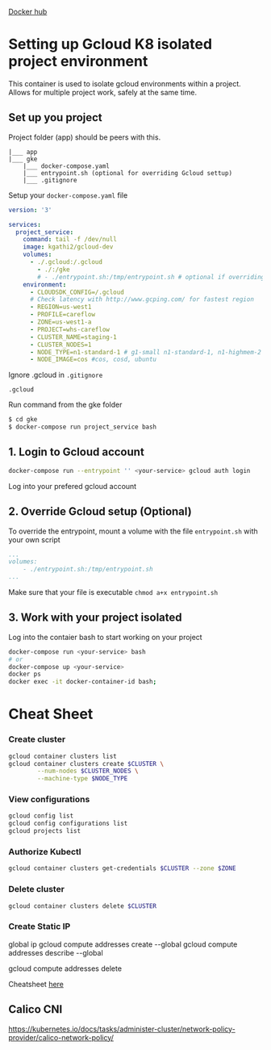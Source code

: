 [Docker hub](https://hub.docker.com/r/kgathi2/gcloud-dev)

# Setting up Gcloud K8 isolated project environment

This container is used to isolate gcloud environments within a project. Allows for multiple project work, safely at the same time.

## Set up you project

Project folder (app) should be peers with this.

```
|___ app
|___ gke
	|___ docker-compose.yaml
	|___ entrypoint.sh (optional for overriding Gcloud settup)
	|___ .gitignore
```

Setup your `docker-compose.yaml` file
```yaml
version: '3'

services:
  project_service:
    command: tail -f /dev/null
    image: kgathi2/gcloud-dev
    volumes:
      - ./.gcloud:/.gcloud
	    - ./:/gke
	    # - ./entrypoint.sh:/tmp/entrypoint.sh # optional if overriding gcloud setup
    environment:
      - CLOUDSDK_CONFIG=/.gcloud
      # Check latency with http://www.gcping.com/ for fastest region
      - REGION=us-west1
      - PROFILE=careflow
      - ZONE=us-west1-a
      - PROJECT=whs-careflow
      - CLUSTER_NAME=staging-1
      - CLUSTER_NODES=1
      - NODE_TYPE=n1-standard-1 # g1-small n1-standard-1, n1-highmem-2
      - NODE_IMAGE=cos #cos, cosd, ubuntu

```
Ignore .gcloud  in `.gitignore`
```
.gcloud
```
Run command from the gke folder

```bash
$ cd gke
$ docker-compose run project_service bash
```

## 1. Login to Gcloud account

```bash
docker-compose run --entrypoint '' <your-service> gcloud auth login
```

Log into your prefered gcloud account

## 2. Override Gcloud setup (Optional)

To override the entrypoint, mount a volume with the file `entrypoint.sh` with your own script

```yaml
...
volumes:
	- ./entrypoint.sh:/tmp/entrypoint.sh
...
```
Make sure that your file is executable `chmod a+x entrypoint.sh`

## 3. Work with your project isolated

Log into the contaier bash to start working on your project

```bash
docker-compose run <your-service> bash
# or
docker-compose up <your-service>
docker ps
docker exec -it docker-container-id bash;
```

# Cheat Sheet

### Create cluster

```bash
gcloud container clusters list
gcloud container clusters create $CLUSTER \
		--num-nodes $CLUSTER_NODES \
		--machine-type $NODE_TYPE
```

### View configurations

```bash
gcloud config list
gcloud config configurations list
gcloud projects list
```

### Authorize Kubectl

```bash
gcloud container clusters get-credentials $CLUSTER --zone $ZONE
```

### Delete cluster

```bash
gcloud container clusters delete $CLUSTER
```

### Create Static IP

global ip
gcloud compute addresses create <ip-name> --global
gcloud compute addresses describe <ip-name> --global

gcloud compute addresses delete <ip-name>

Cheatsheet [here](https://gist.github.com/pydevops/cffbd3c694d599c6ca18342d3625af97)

## Calico CNI

https://kubernetes.io/docs/tasks/administer-cluster/network-policy-provider/calico-network-policy/
